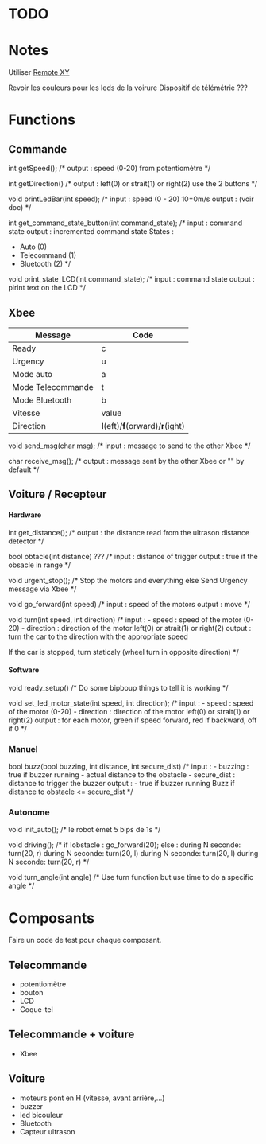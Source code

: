 
# TODO

# Notes

Utiliser [Remote XY](https://remotexy.com)

Revoir les couleurs pour les leds de la voirure
Dispositif de télémétrie ???

# Functions

## Commande

int getSpeed();
/*
output : speed (0-20)
from potentiomètre
*/

int getDirection()
/*
output : left(0) or strait(1) or right(2)
use the 2 buttons
*/

void printLedBar(int speed);
/*
input : speed (0 - 20) 10=0m/s
output : (voir doc)
*/

int get_command_state_button(int command_state);
/*
input : command state
output : incremented command state
States :
- Auto (0)
- Telecommand (1)
- Bluetooth (2)
*/

void print_state_LCD(int command_state);
/*
input : command state
output : pirint text on the LCD
*/

## Xbee

| Message | Code |
| --- | --- |
| Ready | c |
| Urgency | u |
| Mode auto | a |
| Mode Telecommande | t |
| Mode Bluetooth | b |
| Vitesse | value |
| Direction | **l**(eft)/**f**(orward)/**r**(ight) |

void send_msg(char msg);
/*
input : message to send to the other Xbee
*/

char receive_msg();
/*
output : message sent by the other Xbee or "" by default
*/

## Voiture / Recepteur

#### Hardware

int get_distance();
/*
output : the distance read from the ultrason distance detector
*/

bool obtacle(int distance) ???
/*
input : distance of trigger
output : true if the obsacle in range
*/

void urgent_stop();
/*
Stop the motors and everything else
Send Urgency message via Xbee
*/

void go_forward(int speed)
/*
input : speed of the motors
output : move
*/

void turn(int speed, int direction)
/*
input : 
    - speed : speed of the motor (0-20)
    - direction : direction of the motor left(0) or strait(1) or right(2)
output : turn the car to the direction with the appropriate speed

If the car is stopped, turn staticaly (wheel turn in opposite direction) 
*/

#### Software

void ready_setup()
/*
Do some bipboup things to tell it is working
*/

void set_led_motor_state(int speed, int direction);
/*
input : 
    - speed : speed of the motor (0-20)
    - direction : direction of the motor left(0) or strait(1) or right(2)
output : for each motor, green if speed forward, red if backward, off if 0
*/

### Manuel

bool buzz(bool buzzing, int distance, int secure_dist)
/*
input : 
    - buzzing : true if buzzer running
    - actual distance to the obstacle
    - secure_dist : distance to trigger the buzzer
output :
    - true if buzzer running
Buzz if distance to obstacle <= secure_dist
*/

### Autonome


void init_auto();
/*
 le robot émet 5 bips de 1s
*/

void driving();
/*
if !obstacle :
go_forward(20);
else :
during N seconde:
turn(20, r)
during N seconde:
turn(20, l)
during N seconde:
turn(20, l)
during N seconde:
turn(20, r)
*/

void turn_angle(int angle)
/*
Use turn function but use time to do a specific angle
*/

# Composants

Faire un code de test pour chaque composant.

## Telecommande

- potentiomètre 
- bouton
- LCD
- Coque-tel

## Telecommande + voiture

- Xbee

## Voiture

- moteurs pont en H (vitesse, avant arrière,...) 
- buzzer
- led bicouleur
- Bluetooth
- Capteur ultrason


